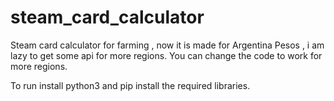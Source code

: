 # steam_card_calculator
Steam card calculator for farming , now it is made for Argentina Pesos , i am lazy to get some api for more regions.
You can change the code to work for more regions.

To run install python3 and pip install the required libraries.

